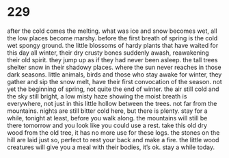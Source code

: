# 229 

after the cold comes the melting. what was ice and snow becomes wet, all the low places become marshy. before the first breath of spring is the cold wet spongy ground. the little blossoms of hardy plants that have waited for this day all winter, their dry crusty bones suddenly awash, reawakening their old spirit. they jump up as if they had never been asleep. the tall trees shelter snow in their shadowy places. where the sun never reaches in those dark seasons. little animals, birds and those who stay awake for winter, they gather and sip the snow melt, have their first convocation of the season. not yet the beginning of spring, not quite the end of winter. the air still cold and the sky still bright, a low misty haze showing the moist breath is everywhere, not just in this little hollow between the trees. not far from the mountains. nights are still bitter cold here, but there is plenty. stay for a while, tonight at least, before you walk along. the mountains will still be there tomorrow and you look like you could use a rest. take this old dry wood from the old tree, it has no more use for these logs. the stones on the hill are laid just so, perfect to rest your back and make a fire. the little wood creatures will give you a meal with their bodies, it’s ok. stay a while today. 